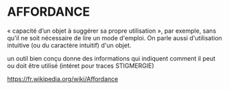 # AFFORDANCE

« capacité d’un objet à suggérer sa propre utilisation », par exemple, sans qu'il ne soit nécessaire de lire un mode d'emploi. On parle aussi d'utilisation intuitive (ou du caractère intuitif) d'un objet.

un outil bien conçu donne des informations qui indiquent comment il peut ou doit être utilisé (intéret pour traces STIGMERGIE)

https://fr.wikipedia.org/wiki/Affordance


